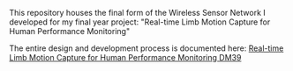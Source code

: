 This repository houses the final form of the Wireless Sensor Network I developed for my final year project: "Real-time Limb Motion Capture for Human Performance Monitoring"

The entire design and development process is documented here:
[Real-time Limb Motion Capture for Human Performance Monitoring DM39](/Wireless-Sensor-Network/blob/main/Real-time%20Limb%20Motion%20Capture%20for%20Human%20Performance%20Monitoring%20DM39.docx)
